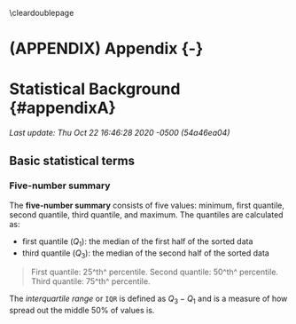 \cleardoublepage

# (APPENDIX) Appendix {-}

# Statistical Background {#appendixA}

_Last update: Thu Oct 22 16:46:28 2020 -0500 (54a46ea04)_

## Basic statistical terms


### Five-number summary

The **five-number summary** consists of five values:  minimum, first quantile, second quantile, third quantile, and maximum.  The quantiles are calculated as:

- first quantile ($Q_1$): the median of the first half of the sorted data
- third quantile ($Q_3$): the median of the second half of the sorted data

> First quantile: 25^th^ percentile.
Second quantile: 50^th^ percentile.
Third quantile: 75^th^ percentile.

The _interquartile range_ or `IQR` is defined as $Q_3 - Q_1$ and is a measure of how spread out the middle 50% of values is. 



